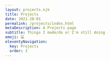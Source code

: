```yaml
---
layout: projects.njk
title: Projects
date: 2021-20-01
permalink: /projects/index.html
metaDescription: A Projects page
subtitle: Things I made/do or I'm still doing
emoji: 💻
eleventyNavigation:
  key: Projects
  order: 3
---
```

